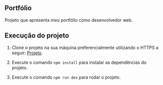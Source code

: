 ## Portfólio

Projeto que apresenta meu portfólio como desenvolvedor web.

## Execução do projeto

1. Clone o projeto na sua máquina preferencialmente utilizando o HTTPS a seguir: [Projeto](https://github.com/ArthurMartinns/Portfolio.git).

2. Execute o comando `npm install` para instalar as dependências do projeto.

3. Execute o comando `npm run dev` para rodar o projeto.